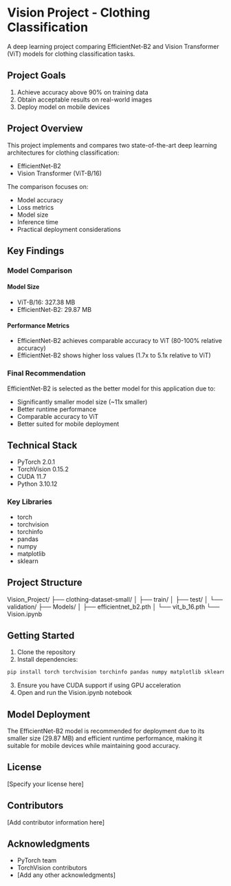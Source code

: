 # Vision Project - Clothing Classification

A deep learning project comparing EfficientNet-B2 and Vision Transformer (ViT) models for clothing classification tasks.

## Project Goals

1. Achieve accuracy above 90% on training data
2. Obtain acceptable results on real-world images
3. Deploy model on mobile devices

## Project Overview

This project implements and compares two state-of-the-art deep learning architectures for clothing classification:
- EfficientNet-B2
- Vision Transformer (ViT-B/16)

The comparison focuses on:
- Model accuracy
- Loss metrics
- Model size
- Inference time
- Practical deployment considerations

## Key Findings

### Model Comparison

#### Model Size
- ViT-B/16: 327.38 MB
- EfficientNet-B2: 29.87 MB

#### Performance Metrics
- EfficientNet-B2 achieves comparable accuracy to ViT (80-100% relative accuracy)
- EfficientNet-B2 shows higher loss values (1.7x to 5.1x relative to ViT)

### Final Recommendation

EfficientNet-B2 is selected as the better model for this application due to:
- Significantly smaller model size (~11x smaller)
- Better runtime performance
- Comparable accuracy to ViT
- Better suited for mobile deployment

## Technical Stack

- PyTorch 2.0.1
- TorchVision 0.15.2
- CUDA 11.7
- Python 3.10.12

### Key Libraries
- torch
- torchvision
- torchinfo
- pandas
- numpy
- matplotlib
- sklearn

## Project Structure

Vision_Project/
    ├── clothing-dataset-small/
    │   ├── train/
    │   ├── test/
    │   └── validation/
    ├── Models/
    │   ├── efficientnet_b2.pth
    │   └── vit_b_16.pth
    └── Vision.ipynb


## Getting Started

1. Clone the repository
2. Install dependencies:
```bash
pip install torch torchvision torchinfo pandas numpy matplotlib sklearn
```
3. Ensure you have CUDA support if using GPU acceleration
4. Open and run the Vision.ipynb notebook

## Model Deployment

The EfficientNet-B2 model is recommended for deployment due to its smaller size (29.87 MB) and efficient runtime performance, making it suitable for mobile devices while maintaining good accuracy.

## License

[Specify your license here]

## Contributors

[Add contributor information here]

## Acknowledgments

- PyTorch team
- TorchVision contributors
- [Add any other acknowledgments]

